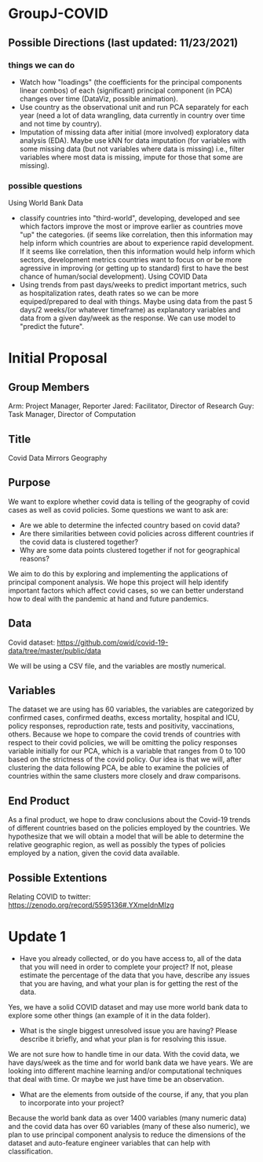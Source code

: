 # GroupJ-COVID

## Possible Directions (last updated: 11/23/2021)

### things we can do

- Watch how "loadings" (the coefficients for the principal components linear combos) of each (significant) principal component (in PCA) changes over time (DataViz, possible animation).
- Use country as the observational unit and run PCA separately for each year (need a lot of data wrangling, data currently in country over time and not time by country).
- Imputation of missing data after initial (more involved) exploratory data analysis (EDA). Maybe use kNN for data imputation (for variables with some missing data (but not variables where data is missing) i.e., filter variables where most data is missing, impute for those that some are missing).

### possible questions

Using World Bank Data
- classify countries into "third-world", developing, developed and see which factors improve the most or improve earlier as countries move "up" the categories. (if seems like correlation, then this information may help inform which countries are about to experience rapid development. If it seems like correlation, then this information would help inform which sectors, development metrics countries want to focus on or be more agressive in improving (or getting up to standard) first to have the best chance of human/social development).
Using COVID Data
- Using trends from past days/weeks to predict important metrics, such as hospitalization rates, death rates so we can be more equiped/prepared to deal with things. Maybe using data from the past 5 days/2 weeks/(or whatever timeframe) as explanatory variables and data from a given day/week as the response. We can use model to "predict the future".

# Initial Proposal

## Group Members

Arm: Project Manager, Reporter
Jared: Facilitator, Director of Research
Guy: Task Manager, Director of Computation

## Title

Covid Data Mirrors Geography

## Purpose
 
We want to explore whether covid data is telling of the geography of covid cases as well as covid policies.  Some questions we want to ask are:

- Are we able to determine the infected country based on covid data?
- Are there similarities between covid policies across different countries if the covid data is clustered together?
- Why are some data points clustered together if not for geographical reasons?

We aim to do this by exploring and implementing the applications of principal component analysis. 
We hope this project will help identify important factors which affect covid cases, so we can better understand how to deal with the pandemic at hand and future pandemics.
 
## Data
 
Covid dataset: https://github.com/owid/covid-19-data/tree/master/public/data

We will be using a CSV file, and the variables are mostly numerical.
 
## Variables
 
The dataset we are using has 60 variables, the variables are categorized by confirmed cases, confirmed deaths, excess mortality, hospital and ICU, policy responses, reproduction rate, tests and positivity, vaccinations, others. Because we hope to compare the covid trends of countries with respect to their covid policies, we will be omitting the policy responses variable initially for our PCA, which is a variable that ranges from 0 to 100 based on the strictness of the covid policy. Our idea is that we will, after clustering the data following PCA, be able to examine the policies of countries within the same clusters more closely and draw comparisons.
 
## End Product

As a final product, we hope to draw conclusions about the Covid-19 trends of different countries based on the policies employed by the countries. We hypothesize that we will obtain a model that will be able to determine the relative geographic region, as well as possibly the types of policies employed by a nation, given the covid data available. 

## Possible Extentions

Relating COVID to twitter: https://zenodo.org/record/5595136#.YXmeIdnMIzg

# Update 1

- Have you already collected, or do you have access to, all of the data that you will need in order to complete your project? If not, please estimate the percentage of the data that you have, describe any issues that you are having, and what your plan is for getting the rest of the data.

Yes, we have a solid COVID dataset and may use more world bank data to explore some other things (an example of it in the data folder).

- What is the single biggest unresolved issue you are having? Please describe it briefly, and what your plan is for resolving this issue.

We are not sure how to handle time in our data. With the covid data, we have days/week as the time and for world bank data we have years. We are looking into different machine learning and/or computational techniques that deal with time. Or maybe we just have time be an observation.

- What are the elements from outside of the course, if any, that you plan to incorporate into your project?

Because the world bank data as over 1400 variables (many numeric data) and the covid data has over 60 variables (many of these also numeric), we plan to use principal component analysis to reduce the dimensions of the dataset and auto-feature engineer variables that can help with classification.
